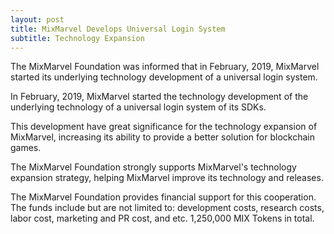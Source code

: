 ```yaml
---
layout: post
title: MixMarvel Develops Universal Login System
subtitle: Technology Expansion
---
```


The MixMarvel Foundation was informed that in February, 2019, MixMarvel started its underlying technology development of a universal login system. 

In February, 2019, MixMarvel started the technology development of the underlying technology of a universal login system of its SDKs. 

This development have great significance for the technology expansion of MixMarvel, increasing its ability to provide a better solution for blockchain games. 

The MixMarvel Foundation strongly supports MixMarvel's technology expansion strategy, helping MixMarvel improve its technology and releases. 

The MixMarvel Foundation provides financial support for this cooperation. The funds include but are not limited to: development costs, research costs, labor cost, marketing and PR cost, and etc. 1,250,000 MIX Tokens in total. 
